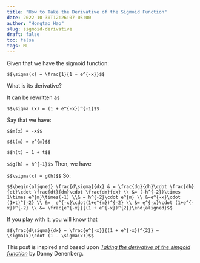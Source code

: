 ```yaml
---
title: "How to Take the Derivative of the Sigmoid Function"
date: 2022-10-30T12:26:07-05:00
author: "Hongtao Hao"
slug: sigmoid-derivative
draft: false
toc: false
tags: ML
---
```

Given that we have the sigmoid function:

``
$$\sigma(x) = \frac{1}{1 + e^{-x}}$$
``

What is its derivative?

It can be rewritten as 

``
$$\sigma (x) = (1 + e^{-x})^{-1}$$
``

Say that we have:

``
$$m(x) = -x$$
``

``
$$t(m) = e^{m}$$
``

``
$$h(t) = 1 + t$$
``

``
$$g(h) = h^{-1}$$
``
Then, we have 

``
$$\sigma(x) = g(h)$$
``
So:

``
$$\begin{aligned} \frac{d\sigma}{dx} & = \frac{dg}{dh}\cdot \frac{dh}{dt}\cdot \frac{dt}{dm}\cdot \frac{dm}{dx} \\ &= (-h^{-2})\times 1\times e^{m}\times(-1) \\& = h^{-2}\cdot e^{m} \\ &=e^{-x}\cdot (1+t)^{-2} \\ &=  e^{-x}\cdot(1+e^{m})^{-2} \\ &= e^{-x}\cdot (1+e^{-x})^{-2} \\ &= \frac{e^{-x}}{(1 + e^{-x})^{2}}\end{aligned}$$
``

If you play with it, you will know that

``
$$\frac{d\sigma}{dx} = \frac{e^{-x}}{(1 + e^{-x})^{2}} = \sigma(x)\cdot (1 - \sigma(x))$$
``

This post is inspired and based upon [*Taking the derivative of the simgoid function*](https://medium.com/@DannyDenenberg/derivative-of-the-sigmoid-function-774446dfa462) by Danny Denenberg.

